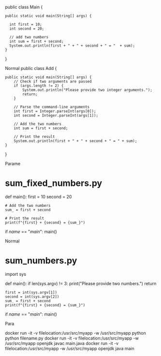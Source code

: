 public class Main {

    public static void main(String[] args) {
      
      int first = 10;
      int second = 20;
  
      // add two numbers
      int sum = first + second;
      System.out.println(first + " + " + second + " = "  + sum);
    }
}

Normal
public class Add {

    public static void main(String[] args) {
        // Check if two arguments are passed
        if (args.length != 2) {
            System.out.println("Please provide two integer arguments.");
            return;
        }

        // Parse the command-line arguments
        int first = Integer.parseInt(args[0]);
        int second = Integer.parseInt(args[1]);

        // Add the two numbers
        int sum = first + second;

        // Print the result
        System.out.println(first + " + " + second + " = " + sum);
    }
}


Parame
# sum_fixed_numbers.py

def main():
    first = 10
    second = 20

    # Add the two numbers
    sum_ = first + second

    # Print the result
    print(f"{first} + {second} = {sum_}")

if _name_ == "_main_":
    main()

Normal
# sum_numbers.py

import sys

def main():
    if len(sys.argv) != 3:
        print("Please provide two numbers.")
        return

    first = int(sys.argv[1])
    second = int(sys.argv[2])
    sum_ = first + second
    print(f"{first} + {second} = {sum_}")

if _name_ == "_main_":
    main()

Para


docker run -it -v filelocation:/usr/src/myapp -w /usr/src/myapp python python filename.py
docker run -it -v filelocation:/usr/src/myapp -w /usr/src/myapp openjdk javac main.java
docker run -it -v filelocation:/usr/src/myapp -w /usr/src/myapp openjdk java main
